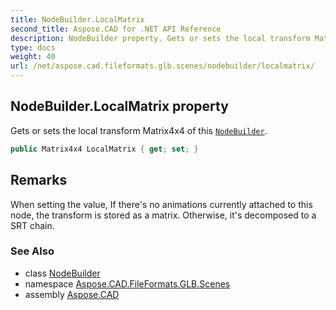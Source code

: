 ```yaml
---
title: NodeBuilder.LocalMatrix
second_title: Aspose.CAD for .NET API Reference
description: NodeBuilder property. Gets or sets the local transform Matrix4x4 of this NodeBuilder
type: docs
weight: 40
url: /net/aspose.cad.fileformats.glb.scenes/nodebuilder/localmatrix/
---
```

## NodeBuilder.LocalMatrix property

Gets or sets the local transform Matrix4x4 of this [`NodeBuilder`](../).

```csharp
public Matrix4x4 LocalMatrix { get; set; }
```

## Remarks

When setting the value, If there's no animations currently attached to this node, the transform is stored as a matrix. Otherwise, it's decomposed to a SRT chain.

### See Also

* class [NodeBuilder](../)
* namespace [Aspose.CAD.FileFormats.GLB.Scenes](../../nodebuilder/)
* assembly [Aspose.CAD](../../../)


